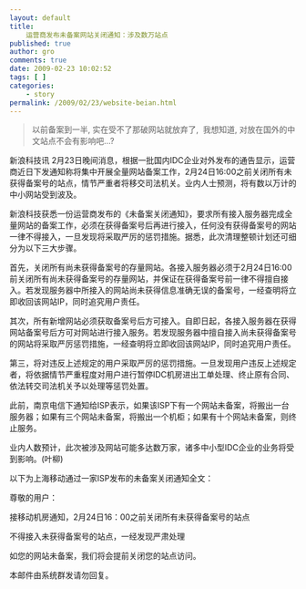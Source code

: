 ```yaml
---
layout: default
title: 
    运营商发布未备案网站关闭通知：涉及数万站点
published: true
author: gro
comments: true
date: 2009-02-23 10:02:52
tags: [ ]
categories:
    - story
permalink: /2009/02/23/website-beian.html
---
```

> 以前备案到一半, 实在受不了那破网站就放弃了,&#160; 我想知道, 对放在国外的中文站点不会有影响吧&#8230;?

新浪科技讯 2月23日晚间消息，根据一批国内IDC企业对外发布的通告显示，运营商近日下发通知称将集中开展全量网站备案工作，2月24日16:00之前关闭所有未获得备案号的站点，情节严重者将移交司法机关。业内人士预测，将有数以万计的中小网站受到波及。 

新浪科技获悉一份运营商发布的《未备案关闭通知》，要求所有接入服务器完成全量网站的备案工作，必须在获得备案号后再进行接入，任何没有获得备案号的网站一律不得接入，一旦发现将采取严厉的惩罚措施。据悉，此次清理整顿计划还可细分为以下三大步骤。 



首先，关闭所有尚未获得备案号的存量网站。各接入服务器必须于2月24日16:00前关闭所有尚未获得备案号的存量网站，并保证在获得备案号前一律不得擅自接入。若发现服务器中所接入的网站尚未获得信息准确无误的备案号，一经查明将立即收回该网站IP，同时追究用户责任。 

其次，所有新增网站必须获取备案号后方可接入。自即日起，各接入服务器在获得网站备案号后方可对网站进行接入服务。若发现服务器中擅自接入尚未获得备案号的网站将采取严厉惩罚措施，一经查明将立即收回该网站IP，同时追究用户责任。 

第三，将对违反上述规定的用户采取严厉的惩罚措施。一旦发现用户违反上述规定者，将依据情节严重程度对用户进行暂停IDC机房进出工单处理、终止原有合同、依法转交司法机关予以处理等惩罚处置。 

此前，南京电信下通知给ISP表示，如果该ISP下有一个网站未备案，将搬出一台服务器；如果有三个网站未备案，将搬出一个机柜；如果有十个网站未备案，则终止服务。 

业内人数预计，此次被涉及网站可能多达数万家，诸多中小型IDC企业的业务将受到影响。(叶柳) 

以下为上海移动通过一家ISP发布的未备案关闭通知全文： 

尊敬的用户： 

接移动机房通知，2月24日16：00之前关闭所有未获得备案号的站点 

不得接入未获得备案号的站点，一经发现严肃处理 

如您的网站未备案，我们将会提前关闭您的站点访问。 

本邮件由系统群发请勿回复。